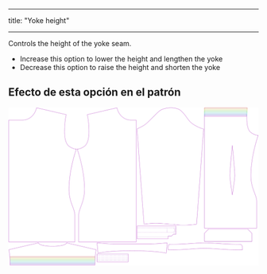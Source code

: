 - - -
title: "Yoke height"
- - -

Controls the height of the yoke seam.

- Increase this option to lower the height and lengthen the yoke
- Decrease this option to raise the height and shorten the yoke

## Efecto de esta opción en el patrón

![This image shows the effect of this option by superimposing several variants that have a different value for this option](simon_yokeheight_sample.svg "Effect of this option on the pattern")
